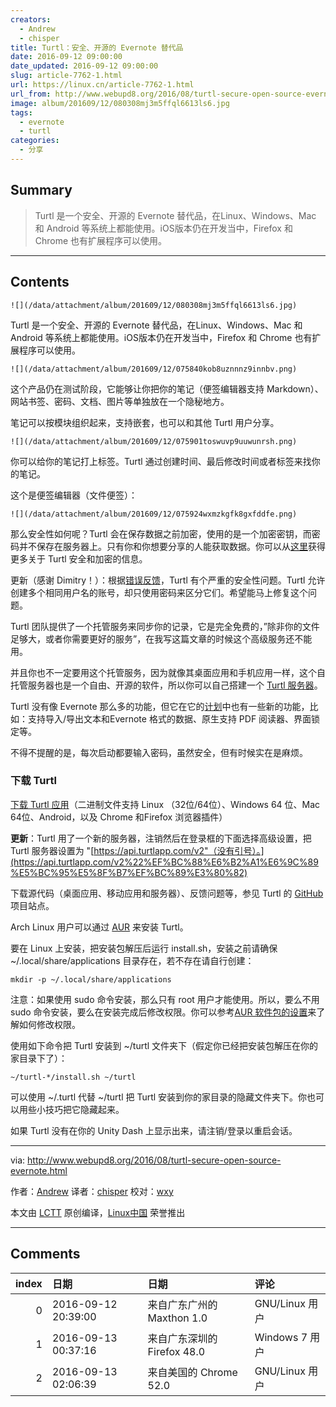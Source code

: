 ```yaml
---
creators:
  - Andrew
  - chisper
title: Turtl：安全、开源的 Evernote 替代品
date: 2016-09-12 09:00:00
date_updated: 2016-09-12 09:00:00
slug: article-7762-1.html
url: https://linux.cn/article-7762-1.html
url_from: http://www.webupd8.org/2016/08/turtl-secure-open-source-evernote.html
image: album/201609/12/080308mj3m5ffql6613ls6.jpg
tags:
  - evernote
  - turtl
categories:
  - 分享
---
```


## Summary

> Turtl 是一个安全、开源的 Evernote 替代品，在Linux、Windows、Mac 和 Android 等系统上都能使用。iOS版本仍在开发当中，Firefox 和 Chrome 也有扩展程序可以使用。

***

<!-- more -->

## Contents

`![](/data/attachment/album/201609/12/080308mj3m5ffql6613ls6.jpg)`

Turtl 是一个安全、开源的 Evernote 替代品，在Linux、Windows、Mac 和 Android 等系统上都能使用。iOS版本仍在开发当中，Firefox 和 Chrome 也有扩展程序可以使用。

`![](/data/attachment/album/201609/12/075840kob8uznnnz9innbv.png)`

这个产品仍在测试阶段，它能够让你把你的笔记（便签编辑器支持 Markdown）、网站书签、密码、文档、图片等单独放在一个隐秘地方。

笔记可以按模块组织起来，支持嵌套，也可以和其他 Turtl 用户分享。

`![](/data/attachment/album/201609/12/075901toswuvp9uuwunrsh.png)`

你可以给你的笔记打上标签。Turtl 通过创建时间、最后修改时间或者标签来找你的笔记。

这个是便签编辑器（文件便签）：

`![](/data/attachment/album/201609/12/075924wxmzkgfk8gxfddfe.png)`

那么安全性如何呢？Turtl 会在保存数据之前加密，使用的是一个加密密钥，而密码并不保存在服务器上。只有你和你想要分享的人能获取数据。你可以从[这里](https://turtl.it/docs/security/)获得更多关于 Turtl 安全和加密的信息。

更新（感谢 Dimitry！）：根据[错误反馈](https://github.com/turtl/api/issues/20)，Turtl 有个严重的安全性问题。Turtl 允许创建多个相同用户名的账号，却只使用密码来区分它们。希望能马上修复这个问题。

Turtl 团队提供了一个托管服务来同步你的记录，它是完全免费的，”除非你的文件足够大，或者你需要更好的服务”，在我写这篇文章的时候这个高级服务还不能用。

并且你也不一定要用这个托管服务，因为就像其桌面应用和手机应用一样，这个自托管服务器也是一个自由、开源的软件，所以你可以自己搭建一个 [Turtl 服务器](https://turtl.it/docs/server/)。

Turtl 没有像 Evernote 那么多的功能，但它在它的[计划](https://trello.com/b/yIQGkHia/turtl-product-dev)中也有一些新的功能，比如：支持导入/导出文本和Evernote 格式的数据、原生支持 PDF 阅读器、界面锁定等。

不得不提醒的是，每次启动都要输入密码，虽然安全，但有时候实在是麻烦。

### 下载 Turtl

[下载 Turtl 应用](https://turtl.it/download/)（二进制文件支持 Linux （32位/64位）、Windows 64 位、Mac 64位、Android，以及 Chrome 和Firefox 浏览器插件）

**更新**：Turtl 用了一个新的服务器，注销然后在登录框的下面选择高级设置，把 Turtl 服务器设置为 "[https://api.turtlapp.com/v2"（没有引号）。](https://api.turtlapp.com/v2%22%EF%BC%88%E6%B2%A1%E6%9C%89%E5%BC%95%E5%8F%B7%EF%BC%89%E3%80%82)

下载源代码（桌面应用、移动应用和服务器）、反馈问题等，参见 Turtl 的 [GitHub](https://github.com/turtl) 项目站点。

Arch Linux 用户可以通过 [AUR](https://aur.archlinux.org/packages/turtl/) 来安装 Turtl。

要在 Linux 上安装，把安装包解压后运行 install.sh，安装之前请确保 ~/.local/share/applications 目录存在，若不存在请自行创建：

```shell
mkdir -p ~/.local/share/applications
```

注意：如果使用 sudo 命令安装，那么只有 root 用户才能使用。所以，要么不用 sudo 命令安装，要么在安装完成后修改权限。你可以参考[AUR 软件包的设置](https://aur.archlinux.org/cgit/aur.git/tree/PKGBUILD?h=turtl)来了解如何修改权限。

使用如下命令把 Turtl 安装到 ~/turtl 文件夹下（假定你已经把安装包解压在你的家目录下了）：

```shell
~/turtl-*/install.sh ~/turtl
```

可以使用 ~/.turtl 代替 ~/turtl 把 Turtl 安装到你的家目录的隐藏文件夹下。你也可以用些小技巧把它隐藏起来。

如果 Turtl 没有在你的 Unity Dash 上显示出来，请注销/登录以重启会话。

---

via: <http://www.webupd8.org/2016/08/turtl-secure-open-source-evernote.html>

作者：[Andrew](http://www.webupd8.org/p/about.html) 译者：[chisper](https://github.com/chisper) 校对：[wxy](https://github.com/wxy)

本文由 [LCTT](https://github.com/LCTT/TranslateProject) 原创编译，[Linux中国](https://linux.cn/) 荣誉推出

***

## Comments

|   index | 日期                | 日期                                       | 评论                                                    |
|--------:|:--------------------|:-------------------------------------------|:--------------------------------------------------------|
|       0 | 2016-09-12 20:39:00 | 来自广东广州的 Maxthon 1.0|GNU/Linux 用户  | 用了wiznote,其他的都是浮云,很适合程序员的需求           |
|       1 | 2016-09-13 00:37:16 | 来自广东深圳的 Firefox 48.0|Windows 7 用户 | 正在用为知笔记。就是只有Windows版才能装插件，有点遗憾。 |
|       2 | 2016-09-13 02:06:39 | 来自美国的 Chrome 52.0|GNU/Linux 用户      | 为什么不试试leanote?                                    |
